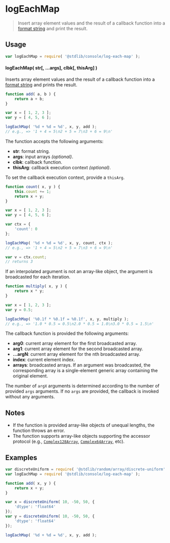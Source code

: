 <!--

@license Apache-2.0

Copyright (c) 2025 The Stdlib Authors.

Licensed under the Apache License, Version 2.0 (the "License");
you may not use this file except in compliance with the License.
You may obtain a copy of the License at

   http://www.apache.org/licenses/LICENSE-2.0

Unless required by applicable law or agreed to in writing, software
distributed under the License is distributed on an "AS IS" BASIS,
WITHOUT WARRANTIES OR CONDITIONS OF ANY KIND, either express or implied.
See the License for the specific language governing permissions and
limitations under the License.

-->

# logEachMap

> Insert array element values and the result of a callback function into a [format string][@stdlib/string/format] and print the result.

<!-- Section to include introductory text. Make sure to keep an empty line after the intro `section` element and another before the `/section` close. -->

<section class="intro">

</section>

<!-- /.intro -->

<!-- Package usage documentation. -->

<section class="usage">

## Usage

```javascript
var logEachMap = require( '@stdlib/console/log-each-map' );
```

#### logEachMap( str\[, ...args], clbk\[, thisArg] )

Inserts array element values and the result of a callback function into a [format string][@stdlib/string/format] and prints the result.

```javascript
function add( a, b ) {
    return a + b;
}

var x = [ 1, 2, 3 ];
var y = [ 4, 5, 6 ];

logEachMap( '%d + %d = %d', x, y, add );
// e.g., => '1 + 4 = 5\n2 + 5 = 7\n3 + 6 = 9\n'
```

The function accepts the following arguments:

-   **str**: format string.
-   **args**: input arrays _(optional)_.
-   **clbk**: callback function.
-   **thisArg**: callback execution context _(optional)_.

To set the callback execution context, provide a `thisArg`.

<!-- eslint-disable no-invalid-this -->

```javascript
function count( x, y ) {
    this.count += 1;
    return x + y;
}

var x = [ 1, 2, 3 ];
var y = [ 4, 5, 6 ];

var ctx = {
    'count': 0
};

logEachMap( '%d + %d = %d', x, y, count, ctx );
// e.g., => '1 + 4 = 5\n2 + 5 = 7\n3 + 6 = 9\n'

var v = ctx.count;
// returns 3
```

If an interpolated argument is not an array-like object, the argument is broadcasted for each iteration.

```javascript
function multiply( x, y ) {
    return x * y;
}

var x = [ 1, 2, 3 ];
var y = 0.5;

logEachMap( '%0.1f * %0.1f = %0.1f', x, y, multiply );
// e.g., => '1.0 * 0.5 = 0.5\n2.0 * 0.5 = 1.0\n3.0 * 0.5 = 1.5\n'
```

The callback function is provided the following arguments:

-   **arg0**: current array element for the first broadcasted array.
-   **arg1**: current array element for the second broadcasted array.
-   **...argN**: current array element for the nth broadcasted array.
-   **index**: current element index.
-   **arrays**: broadcasted arrays. If an argument was broadcasted, the corresponding array is a single-element generic array containing the original element.

The number of `argX` arguments is determined according to the number of provided `args` arguments. If no `args` are provided, the callback is invoked without any arguments.

</section>

<!-- /.usage -->

<!-- Package usage notes. Make sure to keep an empty line after the `section` element and another before the `/section` close. -->

<section class="notes">

## Notes

-   If the function is provided array-like objects of unequal lengths, the function throws an error.
-   The function supports array-like objects supporting the accessor protocol (e.g., [`Complex128Array`][@stdlib/array/complex128], [`Complex64Array`][@stdlib/array/complex64], etc).

</section>

<!-- /.notes -->

<!-- Package usage examples. -->

<section class="examples">

## Examples

<!-- eslint no-undef: "error" -->

```javascript
var discreteUniform = require( '@stdlib/random/array/discrete-uniform' );
var logEachMap = require( '@stdlib/console/log-each-map' );

function add( x, y ) {
    return x + y;
}

var x = discreteUniform( 10, -50, 50, {
    'dtype': 'float64'
});
var y = discreteUniform( 10, -50, 50, {
    'dtype': 'float64'
});

logEachMap( '%d + %d = %d', x, y, add );
```

</section>

<!-- /.examples -->

<!-- Section to include cited references. If references are included, add a horizontal rule *before* the section. Make sure to keep an empty line after the `section` element and another before the `/section` close. -->

<section class="references">

</section>

<!-- /.references -->

<!-- Section for related `stdlib` packages. Do not manually edit this section, as it is automatically populated. -->

<section class="related">

</section>

<!-- /.related -->

<!-- Section for all links. Make sure to keep an empty line after the `section` element and another before the `/section` close. -->

<section class="links">

[@stdlib/array/complex128]: https://github.com/stdlib-js/stdlib/tree/develop/lib/node_modules/%40stdlib/array/complex128

[@stdlib/array/complex64]: https://github.com/stdlib-js/stdlib/tree/develop/lib/node_modules/%40stdlib/array/complex64

[@stdlib/string/format]: https://github.com/stdlib-js/stdlib/tree/develop/lib/node_modules/%40stdlib/string/format

</section>

<!-- /.links -->

